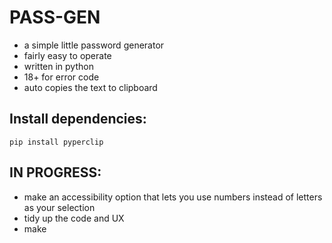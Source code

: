 # PASS-GEN

- a simple little password generator
- fairly easy to operate
- written in python
- 18+ for error code
- auto copies the text to clipboard

## Install dependencies:
`pip install pyperclip`


## IN PROGRESS:
- make an accessibility option that lets you use numbers instead of letters as your selection
- tidy up the code and UX
- make 
